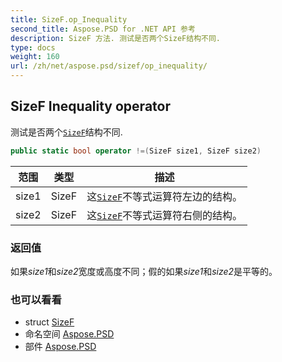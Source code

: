 ```yaml
---
title: SizeF.op_Inequality
second_title: Aspose.PSD for .NET API 参考
description: SizeF 方法. 测试是否两个SizeF结构不同.
type: docs
weight: 160
url: /zh/net/aspose.psd/sizef/op_inequality/
---
```

## SizeF Inequality operator

测试是否两个[`SizeF`](../)结构不同.

```csharp
public static bool operator !=(SizeF size1, SizeF size2)
```

| 范围 | 类型 | 描述 |
| --- | --- | --- |
| size1 | SizeF | 这[`SizeF`](../)不等式运算符左边的结构。 |
| size2 | SizeF | 这[`SizeF`](../)不等式运算符右侧的结构。 |

### 返回值

如果*size1*和*size2*宽度或高度不同；假的如果*size1*和*size2*是平等的。

### 也可以看看

* struct [SizeF](../)
* 命名空间 [Aspose.PSD](../../sizef/)
* 部件 [Aspose.PSD](../../../)


